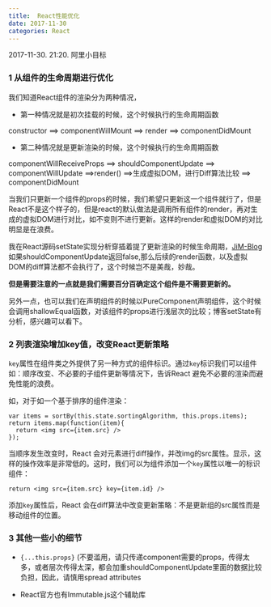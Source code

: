```yaml
---
title:  React性能优化
date: 2017-11-30
categories: React
---
```


2017-11-30. 21:20. 阿里小目标

### 1 从组件的生命周期进行优化

我们知道React组件的渲染分为两种情况，

* 第一种情况就是初次挂载的时候，这个时候执行的生命周期函数

constructor ==> componentWillMount ==> render ==> componentDidMount 

* 第二种情况就是更新渲染的时候，这个时候执行的生命周期函数

componentWillReceiveProps ==> shouldComponentUpdate ==> componentWillUpdate ==>render() ==>生成虚拟DOM，进行Diff算法比较 ==> componentDidMount

当我们只更新一个组件的props的时候，我们希望只更新这一个组件就行了，但是React不是这个样子的，但是react的默认做法是调用所有组件的render，再对生成的虚拟DOM进行对比，如不变则不进行更新。这样的render和虚拟DOM的对比明显是在浪费。

我在React源码setState实现分析穿插着提了更新渲染的时候生命周期，[JiM-Blog](https://github.com/jimwmg/JiM-Blog/) 如果shouldComponentUpdate返回false,那么后续的render函数，以及虚拟DOM的diff算法都不会执行了，这个时候岂不是美哉，妙哉。

**但是需要注意的一点就是我们需要百分百确定这个组件是不需要更新的。**

另外一点，也可以我们在声明组件的时候以PureComponent声明组件，这个时候会调用shallowEqual函数，对该组件的props进行浅层次的比较；博客setState有分析，感兴趣可以看下。

### 2 列表渲染增加key值，改变React更新策略

`key`属性在组件类之外提供了另一种方式的组件标识。通过`key`标识我们可以组件如：顺序改变、不必要的子组件更新等情况下，告诉React 避免不必要的渲染而避免性能的浪费。

如，对于如一个基于排序的组件渲染：

```
var items = sortBy(this.state.sortingAlgorithm, this.props.items);
return items.map(function(item){
  return <img src={item.src} />
});
```

当顺序发生改变时，React 会对元素进行diff操作，并改img的src属性。显示，这样的操作效率是非常低的。这时，我们可以为组件添加一个`key`属性以唯一的标识组件：

```
return <img src={item.src} key={item.id} />
```

添加`key`属性后，React 会在diff算法中改变更新策略：不是更新组的src属性而是移动组件的位置。

### 3 其他一些小的细节

* `{...this.props}` (不要滥用，请只传递component需要的props，传得太多，或者层次传得太深，都会加重shouldComponentUpdate里面的数据比较负担，因此，请慎用spread attributes

* React官方也有Immutable.js这个辅助库

  ​







